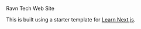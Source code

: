 Ravn Tech Web Site


This is built using a starter template for [Learn Next.js](https://nextjs.org/learn).
